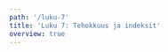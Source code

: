 ```yaml
---
path: '/luku-7'
title: 'Luku 7: Tehokkuus ja indeksit'
overview: true
---
```


<pages-in-this-section></pages-in-this-section>
